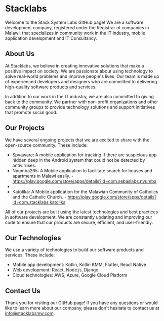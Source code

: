 # Stacklabs

Welcome to the Stack System Labs GitHub page! We are a software development company, registered under the Registrar of companies in Malawi, that specializes in community work in the IT industry, mobile application development and IT Consultancy.

## About Us
At Stacklabs, we believe in creating innovative solutions that make a positive impact on society. We are passionate about using technology to solve real-world problems and improve people's lives. Our team is made up of experienced developers and designers who are committed to delivering high-quality software products and services.

In addition to our work in the IT industry, we are also committed to giving back to the community. We partner with non-profit organizations and other community groups to provide technology solutions and support initiatives that promote social good.

## Our Projects
We have several ongoing projects that we are excited to share with the open-source community. These include:

* Spyaware: A mobile application for tracking if there are suspicious app hidden deep in the Android system that could not be detected by antiviruses.
* Nyumba265: A Mobile application to facilitate search for houses and apartments in Malawi easily. - https://play.google.com/store/apps/details?id=com.sebaslabs.nyumba
* 
* Katolika: A Mobile application for the Malawian Community of Catholics and the Catholic Church. - https://play.google.com/store/apps/details?id=com.stacklabs.katolika

All of our projects are built using the latest technologies and best practices in software development. We are constantly updating and improving our code to ensure that our products are secure, efficient, and user-friendly.

## Our Technologies
We use a variety of technologies to build our software products and services. These include:

* Mobile app development: Kotlin, Kotlin KMM, Flutter, React Native
* Web development: React, Node.js, Django
* Cloud technologies: AWS, Azure, Google Cloud Platform

## Contact Us
Thank you for visiting our GitHub page! If you have any questions or would like to learn more about our company, please don't hesitate to contact us at info@stacklabsmw.com.
